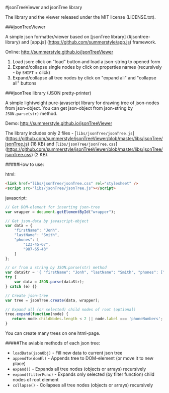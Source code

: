 #jsonTreeViewer and jsonTree library

The library and the viewer released under the MIT license (LICENSE.txt).

###jsonTreeViewer

A simple json formatter/viewer based on [jsonTree library] (#jsontree-library) and [app.js] (https://github.com/summerstyle/app.js) framework.

Online: http://summerstyle.github.io/jsonTreeViewer

1. Load json: click on "load" button and load a json-string to opened form
2. Expand/collapse single nodes by click on properties names (recursively - by `SHIFT` + click)
3. Expand/collapse all tree nodes by click on "expand all" and "collapse all" buttons


###jsonTree library (JSON pretty-printer)

A simple lightweight pure-javascript library for drawing tree of json-nodes from json-object.
You can get json-object from json-string by `JSON.parse(str)` method.

Demo: http://summerstyle.github.io/jsonTreeViewer

The library includes only 2 files - [`libs/jsonTree/jsonTree.js`]
(https://github.com/summerstyle/jsonTreeViewer/blob/master/libs/jsonTree/jsonTree.js) (18 KB)
and [`libs/jsonTree/jsonTree.css`]
(https://github.com/summerstyle/jsonTreeViewer/blob/master/libs/jsonTree/jsonTree.css) (2 KB).

#####How to use:

html:
```html
<link href="libs/jsonTree/jsonTree.css" rel="stylesheet" />
<script src="libs/jsonTree/jsonTree.js"></script>
```
javascript:
```javascript
// Get DOM-element for inserting json-tree
var wrapper = document.getElementById("wrapper");

// Get json-data by javascript-object
var data = {
    "firstName": "Jonh",
    "lastName": "Smith",
    "phones": [
        "123-45-67",
        "987-65-43"
    ]
};

// or from a string by JSON.parse(str) method
var dataStr = '{ "firstName": "Jonh", "lastName": "Smith", "phones": ["123-45-67", "987-65-43"]}';
try {
    var data = JSON.parse(dataStr);
} catch (e) {}

// Create json-tree
var tree = jsonTree.create(data, wrapper);

// Expand all (or selected) child nodes of root (optional)
tree.expand(function(node) {
   return node.childNodes.length < 2 || node.label === 'phoneNumbers';
}
```
You can create many trees on one html-page.

#####The aviable methods of each json tree:

* `loadData(jsonObj)` - Fill new data to current json tree
* `appendTo(domEl)` - Appends tree to DOM-element (or move it to new place)
* `expand()` - Expands all tree nodes (objects or arrays) recursively
* `expand(filterFunc)` - Expands only selected (by filter function) child nodes of root element
* `collapse()` - Collapses all tree nodes (objects or arrays) recursively

